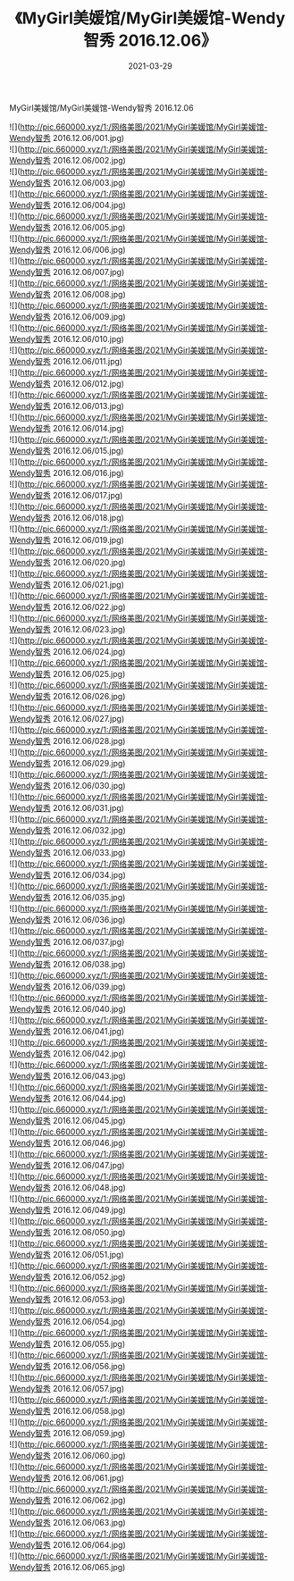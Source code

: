 ﻿---
layout: post
title:  《MyGirl美媛馆/MyGirl美媛馆-Wendy智秀 2016.12.06》
date:   2021-03-29
img: http://pic.660000.xyz/1:/网络美图/2021/MyGirl美媛馆/MyGirl美媛馆-Wendy智秀 2016.12.06/000.jpg
categories: [美女, 清纯, 唯美]
---

MyGirl美媛馆/MyGirl美媛馆-Wendy智秀 2016.12.06

 ![](http://pic.660000.xyz/1:/网络美图/2021/MyGirl美媛馆/MyGirl美媛馆-Wendy智秀 2016.12.06/001.jpg) <br>![](http://pic.660000.xyz/1:/网络美图/2021/MyGirl美媛馆/MyGirl美媛馆-Wendy智秀 2016.12.06/002.jpg) <br>![](http://pic.660000.xyz/1:/网络美图/2021/MyGirl美媛馆/MyGirl美媛馆-Wendy智秀 2016.12.06/003.jpg) <br>![](http://pic.660000.xyz/1:/网络美图/2021/MyGirl美媛馆/MyGirl美媛馆-Wendy智秀 2016.12.06/004.jpg) <br>![](http://pic.660000.xyz/1:/网络美图/2021/MyGirl美媛馆/MyGirl美媛馆-Wendy智秀 2016.12.06/005.jpg) <br>![](http://pic.660000.xyz/1:/网络美图/2021/MyGirl美媛馆/MyGirl美媛馆-Wendy智秀 2016.12.06/006.jpg) <br>![](http://pic.660000.xyz/1:/网络美图/2021/MyGirl美媛馆/MyGirl美媛馆-Wendy智秀 2016.12.06/007.jpg) <br>![](http://pic.660000.xyz/1:/网络美图/2021/MyGirl美媛馆/MyGirl美媛馆-Wendy智秀 2016.12.06/008.jpg) <br>![](http://pic.660000.xyz/1:/网络美图/2021/MyGirl美媛馆/MyGirl美媛馆-Wendy智秀 2016.12.06/009.jpg) <br>![](http://pic.660000.xyz/1:/网络美图/2021/MyGirl美媛馆/MyGirl美媛馆-Wendy智秀 2016.12.06/010.jpg) <br>![](http://pic.660000.xyz/1:/网络美图/2021/MyGirl美媛馆/MyGirl美媛馆-Wendy智秀 2016.12.06/011.jpg) <br>![](http://pic.660000.xyz/1:/网络美图/2021/MyGirl美媛馆/MyGirl美媛馆-Wendy智秀 2016.12.06/012.jpg) <br>![](http://pic.660000.xyz/1:/网络美图/2021/MyGirl美媛馆/MyGirl美媛馆-Wendy智秀 2016.12.06/013.jpg) <br>![](http://pic.660000.xyz/1:/网络美图/2021/MyGirl美媛馆/MyGirl美媛馆-Wendy智秀 2016.12.06/014.jpg) <br>![](http://pic.660000.xyz/1:/网络美图/2021/MyGirl美媛馆/MyGirl美媛馆-Wendy智秀 2016.12.06/015.jpg) <br>![](http://pic.660000.xyz/1:/网络美图/2021/MyGirl美媛馆/MyGirl美媛馆-Wendy智秀 2016.12.06/016.jpg) <br>![](http://pic.660000.xyz/1:/网络美图/2021/MyGirl美媛馆/MyGirl美媛馆-Wendy智秀 2016.12.06/017.jpg) <br>![](http://pic.660000.xyz/1:/网络美图/2021/MyGirl美媛馆/MyGirl美媛馆-Wendy智秀 2016.12.06/018.jpg) <br>![](http://pic.660000.xyz/1:/网络美图/2021/MyGirl美媛馆/MyGirl美媛馆-Wendy智秀 2016.12.06/019.jpg) <br>![](http://pic.660000.xyz/1:/网络美图/2021/MyGirl美媛馆/MyGirl美媛馆-Wendy智秀 2016.12.06/020.jpg) <br>![](http://pic.660000.xyz/1:/网络美图/2021/MyGirl美媛馆/MyGirl美媛馆-Wendy智秀 2016.12.06/021.jpg) <br>![](http://pic.660000.xyz/1:/网络美图/2021/MyGirl美媛馆/MyGirl美媛馆-Wendy智秀 2016.12.06/022.jpg) <br>![](http://pic.660000.xyz/1:/网络美图/2021/MyGirl美媛馆/MyGirl美媛馆-Wendy智秀 2016.12.06/023.jpg) <br>![](http://pic.660000.xyz/1:/网络美图/2021/MyGirl美媛馆/MyGirl美媛馆-Wendy智秀 2016.12.06/024.jpg) <br>![](http://pic.660000.xyz/1:/网络美图/2021/MyGirl美媛馆/MyGirl美媛馆-Wendy智秀 2016.12.06/025.jpg) <br>![](http://pic.660000.xyz/1:/网络美图/2021/MyGirl美媛馆/MyGirl美媛馆-Wendy智秀 2016.12.06/026.jpg) <br>![](http://pic.660000.xyz/1:/网络美图/2021/MyGirl美媛馆/MyGirl美媛馆-Wendy智秀 2016.12.06/027.jpg) <br>![](http://pic.660000.xyz/1:/网络美图/2021/MyGirl美媛馆/MyGirl美媛馆-Wendy智秀 2016.12.06/028.jpg) <br>![](http://pic.660000.xyz/1:/网络美图/2021/MyGirl美媛馆/MyGirl美媛馆-Wendy智秀 2016.12.06/029.jpg) <br>![](http://pic.660000.xyz/1:/网络美图/2021/MyGirl美媛馆/MyGirl美媛馆-Wendy智秀 2016.12.06/030.jpg) <br>![](http://pic.660000.xyz/1:/网络美图/2021/MyGirl美媛馆/MyGirl美媛馆-Wendy智秀 2016.12.06/031.jpg) <br>![](http://pic.660000.xyz/1:/网络美图/2021/MyGirl美媛馆/MyGirl美媛馆-Wendy智秀 2016.12.06/032.jpg) <br>![](http://pic.660000.xyz/1:/网络美图/2021/MyGirl美媛馆/MyGirl美媛馆-Wendy智秀 2016.12.06/033.jpg) <br>![](http://pic.660000.xyz/1:/网络美图/2021/MyGirl美媛馆/MyGirl美媛馆-Wendy智秀 2016.12.06/034.jpg) <br>![](http://pic.660000.xyz/1:/网络美图/2021/MyGirl美媛馆/MyGirl美媛馆-Wendy智秀 2016.12.06/035.jpg) <br>![](http://pic.660000.xyz/1:/网络美图/2021/MyGirl美媛馆/MyGirl美媛馆-Wendy智秀 2016.12.06/036.jpg) <br>![](http://pic.660000.xyz/1:/网络美图/2021/MyGirl美媛馆/MyGirl美媛馆-Wendy智秀 2016.12.06/037.jpg) <br>![](http://pic.660000.xyz/1:/网络美图/2021/MyGirl美媛馆/MyGirl美媛馆-Wendy智秀 2016.12.06/038.jpg) <br>![](http://pic.660000.xyz/1:/网络美图/2021/MyGirl美媛馆/MyGirl美媛馆-Wendy智秀 2016.12.06/039.jpg) <br>![](http://pic.660000.xyz/1:/网络美图/2021/MyGirl美媛馆/MyGirl美媛馆-Wendy智秀 2016.12.06/040.jpg) <br>![](http://pic.660000.xyz/1:/网络美图/2021/MyGirl美媛馆/MyGirl美媛馆-Wendy智秀 2016.12.06/041.jpg) <br>![](http://pic.660000.xyz/1:/网络美图/2021/MyGirl美媛馆/MyGirl美媛馆-Wendy智秀 2016.12.06/042.jpg) <br>![](http://pic.660000.xyz/1:/网络美图/2021/MyGirl美媛馆/MyGirl美媛馆-Wendy智秀 2016.12.06/043.jpg) <br>![](http://pic.660000.xyz/1:/网络美图/2021/MyGirl美媛馆/MyGirl美媛馆-Wendy智秀 2016.12.06/044.jpg) <br>![](http://pic.660000.xyz/1:/网络美图/2021/MyGirl美媛馆/MyGirl美媛馆-Wendy智秀 2016.12.06/045.jpg) <br>![](http://pic.660000.xyz/1:/网络美图/2021/MyGirl美媛馆/MyGirl美媛馆-Wendy智秀 2016.12.06/046.jpg) <br>![](http://pic.660000.xyz/1:/网络美图/2021/MyGirl美媛馆/MyGirl美媛馆-Wendy智秀 2016.12.06/047.jpg) <br>![](http://pic.660000.xyz/1:/网络美图/2021/MyGirl美媛馆/MyGirl美媛馆-Wendy智秀 2016.12.06/048.jpg) <br>![](http://pic.660000.xyz/1:/网络美图/2021/MyGirl美媛馆/MyGirl美媛馆-Wendy智秀 2016.12.06/049.jpg) <br>![](http://pic.660000.xyz/1:/网络美图/2021/MyGirl美媛馆/MyGirl美媛馆-Wendy智秀 2016.12.06/050.jpg) <br>![](http://pic.660000.xyz/1:/网络美图/2021/MyGirl美媛馆/MyGirl美媛馆-Wendy智秀 2016.12.06/051.jpg) <br>![](http://pic.660000.xyz/1:/网络美图/2021/MyGirl美媛馆/MyGirl美媛馆-Wendy智秀 2016.12.06/052.jpg) <br>![](http://pic.660000.xyz/1:/网络美图/2021/MyGirl美媛馆/MyGirl美媛馆-Wendy智秀 2016.12.06/053.jpg) <br>![](http://pic.660000.xyz/1:/网络美图/2021/MyGirl美媛馆/MyGirl美媛馆-Wendy智秀 2016.12.06/054.jpg) <br>![](http://pic.660000.xyz/1:/网络美图/2021/MyGirl美媛馆/MyGirl美媛馆-Wendy智秀 2016.12.06/055.jpg) <br>![](http://pic.660000.xyz/1:/网络美图/2021/MyGirl美媛馆/MyGirl美媛馆-Wendy智秀 2016.12.06/056.jpg) <br>![](http://pic.660000.xyz/1:/网络美图/2021/MyGirl美媛馆/MyGirl美媛馆-Wendy智秀 2016.12.06/057.jpg) <br>![](http://pic.660000.xyz/1:/网络美图/2021/MyGirl美媛馆/MyGirl美媛馆-Wendy智秀 2016.12.06/058.jpg) <br>![](http://pic.660000.xyz/1:/网络美图/2021/MyGirl美媛馆/MyGirl美媛馆-Wendy智秀 2016.12.06/059.jpg) <br>![](http://pic.660000.xyz/1:/网络美图/2021/MyGirl美媛馆/MyGirl美媛馆-Wendy智秀 2016.12.06/060.jpg) <br>![](http://pic.660000.xyz/1:/网络美图/2021/MyGirl美媛馆/MyGirl美媛馆-Wendy智秀 2016.12.06/061.jpg) <br>![](http://pic.660000.xyz/1:/网络美图/2021/MyGirl美媛馆/MyGirl美媛馆-Wendy智秀 2016.12.06/062.jpg) <br>![](http://pic.660000.xyz/1:/网络美图/2021/MyGirl美媛馆/MyGirl美媛馆-Wendy智秀 2016.12.06/063.jpg) <br>![](http://pic.660000.xyz/1:/网络美图/2021/MyGirl美媛馆/MyGirl美媛馆-Wendy智秀 2016.12.06/064.jpg) <br>![](http://pic.660000.xyz/1:/网络美图/2021/MyGirl美媛馆/MyGirl美媛馆-Wendy智秀 2016.12.06/065.jpg) <br>
